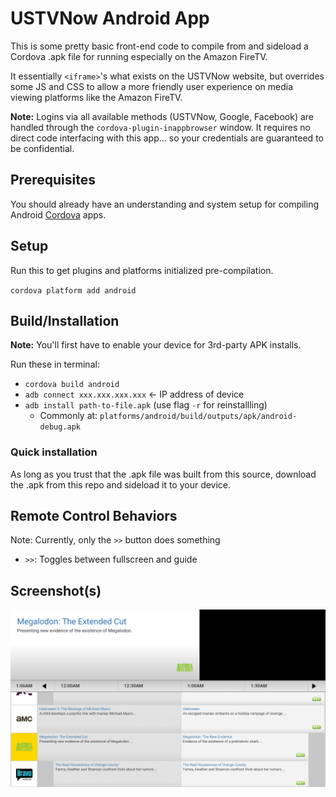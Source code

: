 # USTVNow Android App

This is some pretty basic front-end code to compile from and sideload a Cordova .apk file 
for running especially on the Amazon FireTV. 

It essentially ```<iframe>```'s what exists on the USTVNow website, but overrides
some JS and CSS to allow a more friendly user experience on media viewing platforms
like the Amazon FireTV.

**Note:** Logins via all available methods (USTVNow, Google, Facebook) are handled through the `cordova-plugin-inappbrowser` window. It requires no direct code interfacing with this app... so your credentials are guaranteed to be confidential.

## Prerequisites

You should already have an understanding and system setup for compiling Android [Cordova](https://cordova.apache.org/) apps.

## Setup

Run this to get plugins and platforms initialized pre-compilation.

`cordova platform add android`

## Build/Installation

**Note:** You'll first have to enable your device for 3rd-party APK installs.

Run these in terminal:

* `cordova build android`
* `adb connect xxx.xxx.xxx.xxx` <- IP address of device
* `adb install path-to-file.apk` (use flag `-r` for reinstallling)
	* Commonly at: `platforms/android/build/outputs/apk/android-debug.apk`
	
### Quick installation

As long as you trust that the .apk file was built from this source, download the .apk from this repo and sideload it to your device.

## Remote Control Behaviors

Note: Currently, only the `>>` button does something

* `>>`: Toggles between fullscreen and guide

## Screenshot(s)

![](./screenshot.png)



